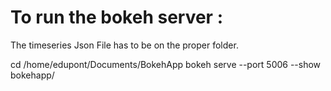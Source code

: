  To run the bokeh server : 
 ========================
 The timeseries Json File has to be on the proper folder.
 
 cd /home/edupont/Documents/BokehApp
 bokeh serve --port 5006 --show bokehapp/
